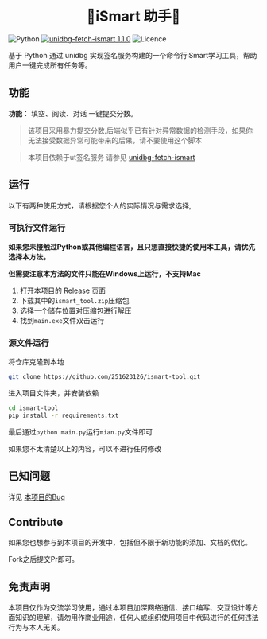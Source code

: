 <h1 align="center">🌿iSmart 助手🌿</h1>

![Python](https://img.shields.io/badge/python-3670A0?logo=python&logoColor=ffdd54&style=for-the-badge)
[![unidbg-fetch-ismart 1.1.0](https://img.shields.io/badge/unidbg--fetch--ismart-1.0.0-orange?color=orange)](https://github.com/251623126/unidbg-fetch-ismart)
![Licence](https://img.shields.io/github/license/cxOrz/chaoxing-sign-cli?style=for-the-badge)

基于 Python 通过 unidbg 实现签名服务构建的一个命令行iSmart学习工具，帮助用户一键完成所有任务等。


## 功能

**功能**： 填空、阅读、对话 一键提交分数。


> 该项目采用暴力提交分数,后端似乎已有针对异常数据的检测手段，如果你无法接受数据异常可能带来的后果，请不要使用这个脚本

> 本项目依赖于ut签名服务 请参见 [unidbg-fetch-ismart](https://github.com/251623126/unidbg-fetch-ismart)

## 运行

以下有两种使用方式，请根据您个人的实际情况与需求选择,

### 可执行文件运行

**如果您未接触过Python或其他编程语言，且只想直接快捷的使用本工具，请优先选择本方法。**

**但需要注意本方法的文件只能在Windows上运行，不支持Mac**

1. 打开本项目的 [Release](https://github.com/251623126/ismart-tool/releases/latest) 页面
2. 下载其中的`ismart_tool.zip`压缩包
3. 选择一个储存位置对压缩包进行解压
4. 找到`main.exe`文件双击运行

### 源文件运行

将仓库克隆到本地

```bash
git clone https://github.com/251623126/ismart-tool.git
```

进入项目文件夹，并安装依赖

```bash
cd ismart-tool
pip install -r requirements.txt
```

最后通过`python main.py`运行`mian.py`文件即可


如果您不太清楚以上的内容，可以不进行任何修改

## 已知问题

详见 [本项目的Bug](https://github.com/251623126/ismart-tool/labels/bug)

## Contribute

如果您也想参与到本项目的开发中，包括但不限于新功能的添加、文档的优化。

Fork之后提交Pr即可。

## 免责声明

本项目仅作为交流学习使用，通过本项目加深网络通信、接口编写、交互设计等方面知识的理解，请勿用作商业用途，任何人或组织使用项目中代码进行的任何违法行为与本人无关。
